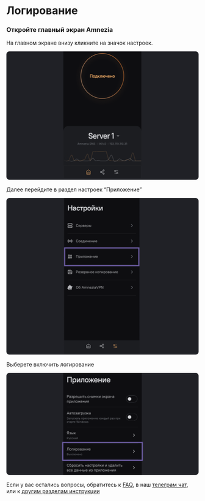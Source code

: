 # Логирование


### Откройте главный экран Amnezia


На главном экране внизу кликните на значок настроек.

![](https://raw.githubusercontent.com/amnezia-vpn/amnezia.org-content/master/docs/ru/instructions/22_logging/img/l_ru_1.png)

Далее перейдите в раздел настроек “Приложение”

![](https://raw.githubusercontent.com/amnezia-vpn/amnezia.org-content/master/docs/ru/instructions/22_logging/img/l_ru_2.png)

Выберете включить логирование

![](https://raw.githubusercontent.com/amnezia-vpn/amnezia.org-content/master/docs/ru/instructions/22_logging/img/l_ru_3.png)


Если у вас остались вопросы, обратитесь к [FAQ], в наш [телеграм чат], или к [другим разделам инструкции]


[about-int-link]: /about
[FAQ]: ../faq
[телеграм чат]: https://t.me/amnezia_vpn
[другим разделам инструкции]: ../instructions








